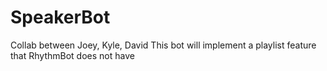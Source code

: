 # SpeakerBot

Collab between Joey, Kyle, David
This bot will implement a playlist feature that RhythmBot does not have